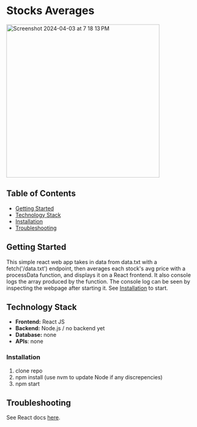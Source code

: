 

# Stocks Averages

<img width="400" alt="Screenshot 2024-04-03 at 7 18 13 PM" src="https://github.com/samdobson28/stocks-app/assets/134799184/f433a77a-e01e-4afd-a2b2-930a5261157e">

## Table of Contents
- [Getting Started](#getting-started)
- [Technology Stack](#technology-stack)
- [Installation](#installation)
- [Troubleshooting](#troubleshooting)

## Getting Started
This simple react web app takes in data from data.txt with a fetch('/data.txt') endpoint, then averages each stock's avg price with a processData function, and displays it on a React frontend. It also console logs the array produced by the function. The console log can be seen by inspecting the webpage after starting it. See [Installation](#installation) to start.

## Technology Stack

- **Frontend:** React JS
- **Backend:** Node.js / no backend yet
- **Database:** none
- **APIs**: none

### Installation
1. clone repo
2. npm install (use nvm to update Node if any discrepencies)
3. npm start

## Troubleshooting
See React docs [here](https://create-react-app.dev/docs/getting-started).
